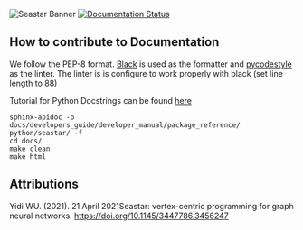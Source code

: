 ![Seastar Banner](https://github.com/bfGraph/Seastar/blob/main/assets/Seastar%20Banner.png?raw=true)
[![Documentation Status](https://readthedocs.org/projects/seastar/badge/?version=latest)](https://seastar.readthedocs.io/en/latest/?badge=latest)

## How to contribute to Documentation

We follow the PEP-8 format. [Black](https://pypi.org/project/black/) is used as the formatter and [pycodestyle](https://pypi.org/project/pycodestyle/) as the linter. The linter is is configure to work properly with black (set line length to 88)

Tutorial for Python Docstrings can be found [here](https://sphinx-rtd-tutorial.readthedocs.io/en/latest/docstrings.html)

```
sphinx-apidoc -o docs/developers_guide/developer_manual/package_reference/ python/seastar/ -f
cd docs/
make clean
make html
```


## Attributions

Yidi WU. (2021). 21 April 2021Seastar: vertex-centric programming for graph neural networks. https://doi.org/10.1145/3447786.3456247

